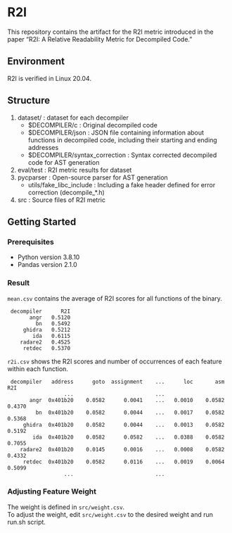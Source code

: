 # R2I
This repository contains the artifact for the R2I metric introduced in the paper “R2I: A Relative Readability Metric for Decompiled Code.”

## Environment
R2I is verified in Linux 20.04.

## Structure
1. dataset/ : dataset for each decompiler
    * $DECOMPILER/c : Original decompiled code
    * $DECOMPILER/json : JSON file containing information about functions in decompiled code, including their starting and ending addresses
    * $DECOMPILER/syntax_correction : Syntax corrected decompiled code for AST generation
2. eval/test : R2I metric results for dataset
3. pycparser : Open-source parser for AST generation
    * utils/fake_libc_include : Including a fake header defined for error correction (decompile_*.h)
4. src : Source files of R2I metric

## Getting Started
### Prerequisites
* Python version 3.8.10
* Pandas version 2.1.0

### Result
`mean.csv` contains the average of R2I scores for all functions of the binary.
```
 decompiler      R2I
       angr   0.5120
         bn   0.5492
     ghidra   0.5212 
        ida   0.6115
    radare2   0.4525
     retdec   0.5370
```

`r2i.csv` shows the R2I scores and number of occurrences of each feature within each function.
```
 decompiler   address      goto  assignment    ...      loc       asm       R2I
                  ...                          ...
       angr  0x401b20    0.0582      0.0041    ...   0.0010    0.0582    0.4370
         bn  0x401b20    0.0582      0.0044    ...   0.0017    0.0582    0.5368
     ghidra  0x401b20    0.0582      0.0044    ...   0.0013    0.0582    0.5192
        ida  0x401b20    0.0582      0.0582    ...   0.0388    0.0582    0.7055
    radare2  0x401b20    0.0145      0.0016    ...   0.0008    0.0582    0.4332
     retdec  0x401b20    0.0582      0.0116    ...   0.0019    0.0064    0.5099
                  ...                          ...
```
### Adjusting Feature Weight
The weight is defined in `src/weight.csv`.  
To adjust the weight, edit `src/weight.csv` to the desired weight and run run.sh script.
